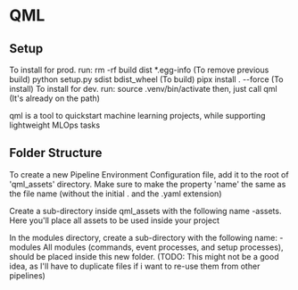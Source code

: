 # QML
## Setup
To install for prod. run:
    rm -rf build dist *.egg-info        (To remove previous build)
    python setup.py sdist bdist_wheel   (To build)
    pipx install . --force              (To install)
To install for dev. run:
    source .venv/bin/activate
    then, just call qml (It's already on the path)

qml is a tool to quickstart machine learning projects, while supporting lightweight MLOps tasks

## Folder Structure
To create a new Pipeline Environment Configuration file, add it to the root of 'qml_assets' directory.
Make sure to make  the property 'name' the same as the file name (without the initial . and the .yaml extension)

Create a sub-directory inside qml_assets with the following name <env-name>-assets.
Here you'll place all assets to be used inside your project

In the modules directory, create a sub-directory with the following name: <env-name>-modules
All modules (commands, event processes, and setup processes), should be placed inside this new folder.
(TODO: This might not be a good idea, as I'll have to duplicate files if i want to re-use them from other pipelines)

